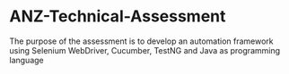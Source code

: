 # ANZ-Technical-Assessment
The purpose of the assessment is to develop an automation framework using Selenium WebDriver, Cucumber, TestNG and Java as programming language
